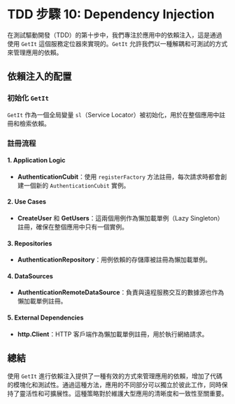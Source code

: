 # TDD 步驟 10: Dependency Injection

在測試驅動開發（TDD）的第十步中，我們專注於應用中的依賴注入，這是通過使用 `GetIt` 這個服務定位器來實現的。`GetIt` 允許我們以一種解耦和可測試的方式來管理應用的依賴。

## 依賴注入的配置

### 初始化 `GetIt`
`GetIt` 作為一個全局變量 `sl`（Service Locator）被初始化，用於在整個應用中註冊和檢索依賴。

### 註冊流程

#### 1. Application Logic
- **AuthenticationCubit**：使用 `registerFactory` 方法註冊，每次請求時都會創建一個新的 `AuthenticationCubit` 實例。

#### 2. Use Cases
- **CreateUser** 和 **GetUsers**：這兩個用例作為懶加載單例（Lazy Singleton）註冊，確保在整個應用中只有一個實例。

#### 3. Repositories
- **AuthenticationRepository**：用例依賴的存儲庫被註冊為懶加載單例。

#### 4. DataSources
- **AuthenticationRemoteDataSource**：負責與遠程服務交互的數據源也作為懶加載單例註冊。

#### 5. External Dependencies
- **http.Client**：HTTP 客戶端作為懶加載單例註冊，用於執行網絡請求。

## 總結

使用 `GetIt` 進行依賴注入提供了一種有效的方式來管理應用的依賴，增加了代碼的模塊化和測試性。通過這種方法，應用的不同部分可以獨立於彼此工作，同時保持了靈活性和可擴展性。這種策略對於維護大型應用的清晰度和一致性至關重要。
